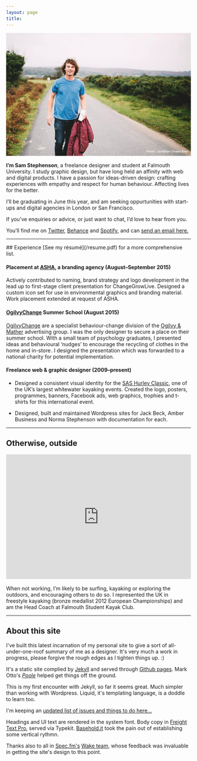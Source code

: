 ```yaml
---
layout: page
title: 
---
```


![Sam Stephenson](/images/sam1.jpg)

**I’m Sam Stephenson**, a freelance designer and student at Falmouth University. I study graphic design, but have long held an affinity with web and digital products. I have a passion for ideas-driven design: crafting experiences with empathy and respect for human behaviour. Affecting lives for the better.

I’ll be graduating in June this year, and am seeking oppurtunities with start-ups and digital agencies in London or San Francisco.

If you’ve enquiries or advice, or just want to chat, I’d love to hear from you.

You’ll find me on [Twitter](https://twitter.com/samstephenson1), [Behance](https://www.behance.net/samstephenson) and [Spotify](https://play.spotify.com/user/11120014586), and can [send an email here.](mailto:sam@stephenson.net)

<hr>
## Experience
[See my résumé](/resume.pdf) for a more comprehensive list.

#### Placement at [ASHA](http://ashawebsite.co.uk/), a branding agency (August–September 2015)
Actively contributed to naming, brand strategy and logo development in the lead up to first-stage client presentation for ChangeGrowLive. Designed a custom icon set for use in environmental graphics and branding material. Work placement extended at request of ASHA.

#### [OgilvyChange](http://ogilvychange.com/) Summer School (August 2015)
[OgilvyChange](http://ogilvychange.com/) are a specialist behaviour-change division of the [Ogilvy & Mather](https://ogilvy.co.uk/) advertising group. I was the only designer to secure a place on their summer school. With a small team of psychology graduates, I presented ideas and behavioural ‘nudges’ to encourage the recycling of clothes in the home and in-store . I designed the presentation which was forwarded to a national charity for potential implementation.

#### Freelance web & graphic designer (2009–present)
- Designed a consistent visual identity for the [SAS Hurley Classic](https://www.facebook.com/SasHurleyClassic/?fref=ts), one of the UK’s largest whitewater kayaking events. Created the logo, posters, programmes, banners, Facebook ads, web graphics, trophies and t-shirts for this international event. 

- Designed, built and maintained Wordpress sites for Jack Beck, Amber Business and Norma Stephenson with documentation for each.

<hr>

## Otherwise, outside

<iframe width="100%" height="340" src="https://www.youtube.com/embed/rbn0sufuXmg?rel=0&amp;showinfo=0" frameborder="0" allowfullscreen></iframe>

When not working, I’m likely to be surfing, kayaking or exploring the outdoors, and encouraging others to do so. I represented the UK in freestyle kayaking (bronze medallist 2012 European Championships) and am the Head Coach at Falmouth Student Kayak Club.

<hr>

## About this site

I've built this latest incarnation of my personal site to give a sort of all-under-one-roof summary of me as a designer. It's very much a work in progress, please forgive the rough edges as I tighten things up. :)

It's a static site complied by [Jekyll](http://jekyllrb.com/) and served through [Github pages](https://pages.github.com/). Mark Otto's [*Poole*](https://github.com/poole/poole) helped get things off the ground. 

This is my first encounter with Jekyll, so far it seems great. Much simpler than working with Wordpress. Liquid, it's templating language, is a doddle to learn too.

I'm keeping an [updated list of issues and things to do here…](https://workflowy.com/s/tOSIWFifHd)

Headings and UI text are rendered in the system font. Body copy in [Freight Text Pro](https://typekit.com/fonts/freight-text-pro), served via Typekit. [Basehold.it](http://basehold.it/) took the pain out of establishing some vertical rythmn.

Thanks also to all in [Spec.fm's](http://spec.fm/) [Wake team](https://inspect.wake.io/), whose feedback was invaluable in getting the site's design to this point.